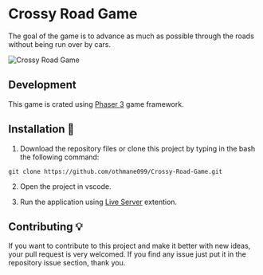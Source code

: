 # Crossy Road Game
The goal of the game is to advance as much as possible through the roads without being run over by cars.

![Crossy Road Game](https://live.staticflickr.com/65535/52377653180_58f7b0cb56_c.jpg)

## Development
This game is crated using [Phaser 3](https://phaser.io) game framework.

## Installation 🔌
1. Download the repository files or clone this project by typing in the bash the following command:
```
git clone https://github.com/othmane099/Crossy-Road-Game.git
```
2. Open the project in vscode.

3. Run the application using [Live Server](https://marketplace.visualstudio.com/items?itemName=ritwickdey.LiveServer) extention.

## Contributing 💡
If you want to contribute to this project and make it better with new ideas, your pull request is very welcomed. If you find any issue just put it in the repository issue section, thank you.

